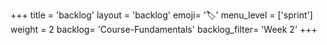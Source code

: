 +++
title = 'backlog'
layout = 'backlog'
emoji= '🏷️'
menu_level = ['sprint']
weight = 2
backlog= 'Course-Fundamentals'
backlog_filter= 'Week 2'
+++
